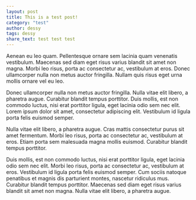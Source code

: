 ```yaml
---
layout: post
title: This is a test post!
category: "test"
author: dessy
tags: dessy
share_text: test test test
---
```


Aenean eu leo quam. Pellentesque ornare sem lacinia quam venenatis vestibulum. Maecenas sed diam eget risus varius blandit sit amet non magna. Morbi leo risus, porta ac consectetur ac, vestibulum at eros. Donec ullamcorper nulla non metus auctor fringilla. Nullam quis risus eget urna mollis ornare vel eu leo.

Donec ullamcorper nulla non metus auctor fringilla. Nulla vitae elit libero, a pharetra augue. Curabitur blandit tempus porttitor. Duis mollis, est non commodo luctus, nisi erat porttitor ligula, eget lacinia odio sem nec elit. Lorem ipsum dolor sit amet, consectetur adipiscing elit. Vestibulum id ligula porta felis euismod semper.

Nulla vitae elit libero, a pharetra augue. Cras mattis consectetur purus sit amet fermentum. Morbi leo risus, porta ac consectetur ac, vestibulum at eros. Etiam porta sem malesuada magna mollis euismod. Curabitur blandit tempus porttitor.

Duis mollis, est non commodo luctus, nisi erat porttitor ligula, eget lacinia odio sem nec elit. Morbi leo risus, porta ac consectetur ac, vestibulum at eros. Vestibulum id ligula porta felis euismod semper. Cum sociis natoque penatibus et magnis dis parturient montes, nascetur ridiculus mus. Curabitur blandit tempus porttitor. Maecenas sed diam eget risus varius blandit sit amet non magna. Nulla vitae elit libero, a pharetra augue.
